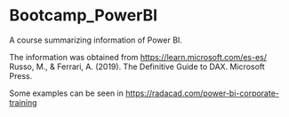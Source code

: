 # Bootcamp_PowerBI
A course summarizing information of Power BI.

The information was obtained from 
  https://learn.microsoft.com/es-es/
  Russo, M., & Ferrari, A. (2019). The Definitive Guide to DAX. Microsoft Press.

Some examples can be seen in 
  https://radacad.com/power-bi-corporate-training
